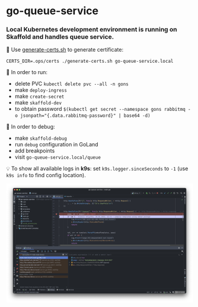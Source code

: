 # go-queue-service

### Local Kubernetes development environment is running on Skaffold and handles queue service.

📌 Use [generate-certs.sh](https://raw.githubusercontent.com/oleksiivelychko/laravel-starter-kit/main/.docker/shell/generate-certs.sh) to generate certificate:
```
CERTS_DIR=.ops/certs ./generate-certs.sh go-queue-service.local
```

📌 In order to run:

- delete PVC `kubectl delete pvc --all -n gons`
- make `deploy-ingress`
- make `create-secret`
- make `skaffold-dev`
- to obtain password `$(kubectl get secret --namespace gons rabbitmq -o jsonpath="{.data.rabbitmq-password}" | base64 -d)`

📌 In order to debug:
- make `skaffold-debug`
- run `debug` configuration in GoLand
- add breakpoints
- visit `go-queue-service.local/queue`

💡 To show all available logs in **k9s**: set `k9s.logger.sinceSeconds` to `-1` (use `k9s info` to find config location).

![Debugging an application using Skaffold and Delve](social_preview.png)
